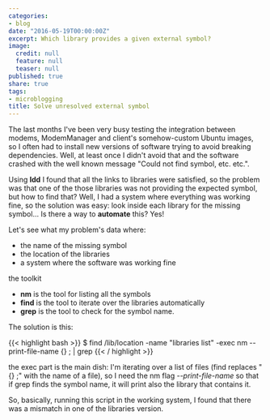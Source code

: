 ```yaml
---
categories:
- blog
date: "2016-05-19T00:00:00Z"
excerpt: Which library provides a given external symbol?
image:
  credit: null
  feature: null
  teaser: null
published: true
share: true
tags:
- microblogging
title: Solve unresolved external symbol
---
```


The last months I've been very busy testing the integration between modems, ModemManager and client's somehow-custom Ubuntu images, so I often had to install new versions of software trying to avoid breaking dependencies. Well, at least once I didn't avoid that and the software crashed with the well known message "Could not find symbol, etc. etc.".

Using **ldd** I found that all the links to libraries were satisfied, so the problem was that one of the those libraries was not providing the expected symbol, but how to find that? Well, I had a system where everything was working fine, so the solution was easy: look inside each library for the missing symbol... Is there a way to **automate** this? Yes!

Let's see what my problem's data where:

* the name of the missing symbol
* the location of the libraries
* a system where the software was working fine

the toolkit

* **nm** is the tool for listing all the symbols
* **find** is the tool to iterate over the libraries automatically
* **grep** is the tool to check for the symbol name.

The solution is this:

{{< highlight bash >}}
$ find /lib/location -name "libraries list" -exec nm --print-file-name {} \; | grep <symbol-name>
{{< / highlight >}}


the exec part is the main dish: I'm iterating over a list of files (find replaces "{} \;" with the name of a file), so I need the nm flag _--print-file-name_ so that if grep finds the symbol name, it will print also the library that contains it.

So, basically, running this script in the working system, I found that there was a mismatch in one of the libraries version.
